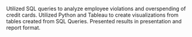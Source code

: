 Utilized SQL queries to analyze employee violations and overspending of credit cards. 
Utilized Python and Tableau to create visualizations from tables created from SQL Queries.
Presented results in presentation and report format.